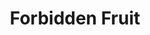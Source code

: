 ---
layout: page
permalink: /2023/forbidden-fruit
sidebar: left
header:
  image_fullwidth: ingenio_header.jpg
title:  "Forbidden Fruit"
teaser: "This screenplay draws influence from Bernard Williams's “The Women of Trachis” and “Utilitarianism and Moral Self-Indulgence”. This work questions the coping mechanisms humanity uses to rationalize and accept seemingly unnecessary pain and poses a new world to the reader in which pain can be reduced and minimized through time travel. Throughout the story, the characters commit premature murders to prevent tragedies. While Williams argues in favor of morally unsavory actions to achieve favorable outcomes, terrible actions are often retrospectively justified as “necessary evils”. In this story, the main character questions this notion through her hesitation to commit murder and her disbelief that her actions impact the future."
show-meta: true
authorname: "Rachel Avina"
class: 'COMPLIT 154A / ENGLISH 154F / FRENCH 154 / ITALIAN 154 / PHIL 193C / PHIL 293C: Film & Philosophy'
breadcrumb: true
categories:
    - 2023
    - Debating
pdf: 'forbidden-fruit.pdf'
image:
    thumb: 'forbidden-fruit_thumb.png'
---
